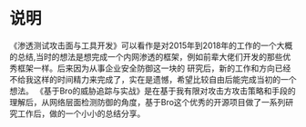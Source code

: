 # 说明
《渗透测试攻击面与工具开发》可以看作是对2015年到2018年的工作的一个大概的总结,当时的想法是想完成一个内网渗透的框架，例如前辈大佬们开发的那些优秀框架一样。后来因为从事企业安全防御这一块的
研究后，新的工作和方向已经不给我这样的时间精力来完成了，实在是遗憾，希望比较自由后能完成当初的一个想法。
《基于Bro的威胁追踪与实战》是在基于我有限对攻击方攻击策略和手段的理解后，从网络层面检测防御的角度，基于Bro这个优秀的开源项目做了一系列研究工作后，做的一个小小的总结分享。
